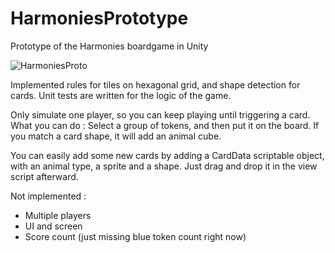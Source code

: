 # HarmoniesPrototype
Prototype of the Harmonies boardgame in Unity

![HarmoniesProto](https://github.com/user-attachments/assets/e0c6f557-5c8e-4855-aa2e-9f00ed2b762f)

Implemented rules for tiles on hexagonal grid, and shape detection for cards.
Unit tests are written for the logic of the game.

Only simulate one player, so you can keep playing until triggering a card.
What you can do : 
Select a group of tokens, and then put it on the board. 
If you match a card shape, it will add an animal cube.

You can easily add some new cards by adding a CardData scriptable object, with an animal type, a sprite and a shape.
Just drag and drop it in the view script afterward. 

Not implemented : 
- Multiple players
- UI and screen
- Score count (just missing blue token count right now)
